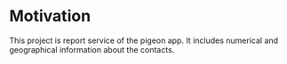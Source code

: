 # Motivation
This project is report service of the pigeon app. It includes numerical and geographical information about the contacts.